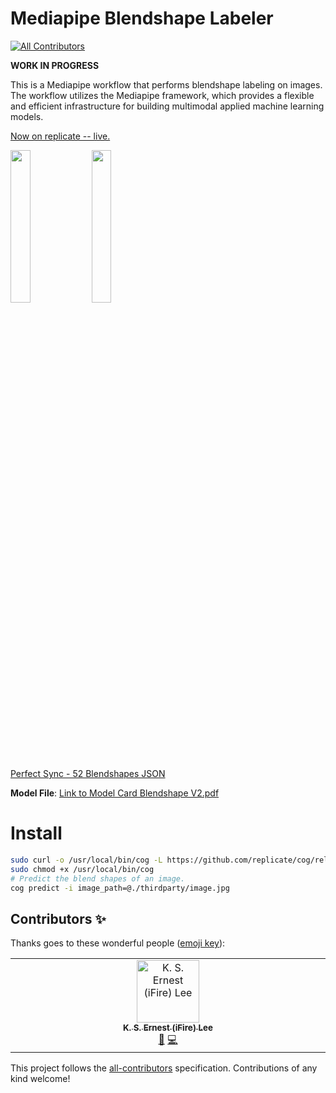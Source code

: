 # Mediapipe Blendshape Labeler
<!-- ALL-CONTRIBUTORS-BADGE:START - Do not remove or modify this section -->
[![All Contributors](https://img.shields.io/badge/all_contributors-1-orange.svg?style=flat-square)](#contributors-)
<!-- ALL-CONTRIBUTORS-BADGE:END -->

**WORK IN PROGRESS**

This is a Mediapipe workflow that performs blendshape labeling on images. The workflow utilizes the Mediapipe framework, which provides a flexible and efficient infrastructure for building multimodal applied machine learning models.

[Now on replicate -- live.](https://replicate.com/fire/v-sekai.mediapipe-labeler)

<img src="Screenshot 2023-09-03 065500.png" width="25%"> <img src="thirdparty/image.jpg" width="25%">

[Perfect Sync - 52 Blendshapes JSON](output.json)

**Model File**: [Link to Model Card Blendshape V2.pdf](https://storage.googleapis.com/mediapipe-assets/Model%20Card%20Blendshape%20V2.pdf)

# Install

```zsh
sudo curl -o /usr/local/bin/cog -L https://github.com/replicate/cog/releases/latest/download/cog_`uname -s`_`uname -m`
sudo chmod +x /usr/local/bin/cog
# Predict the blend shapes of an image.
cog predict -i image_path=@./thirdparty/image.jpg
```

## Contributors ✨

Thanks goes to these wonderful people ([emoji key](https://allcontributors.org/docs/en/emoji-key)):

<!-- ALL-CONTRIBUTORS-LIST:START - Do not remove or modify this section -->
<!-- prettier-ignore-start -->
<!-- markdownlint-disable -->
<table>
  <tbody>
    <tr>
      <td align="center" valign="top" width="14.28%"><a href="https://chibifire.com"><img src="https://avatars.githubusercontent.com/u/32321?v=4?s=100" width="100px;" alt="K. S. Ernest (iFire) Lee"/><br /><sub><b>K. S. Ernest (iFire) Lee</b></sub></a><br /><a href="#research-fire" title="Research">🔬</a> <a href="https://github.com/V-Sekai/V-Sekai.mediapipe-labeler/commits?author=fire" title="Code">💻</a></td>
    </tr>
  </tbody>
</table>

<!-- markdownlint-restore -->
<!-- prettier-ignore-end -->

<!-- ALL-CONTRIBUTORS-LIST:END -->

This project follows the [all-contributors](https://github.com/all-contributors/all-contributors) specification. Contributions of any kind welcome!
